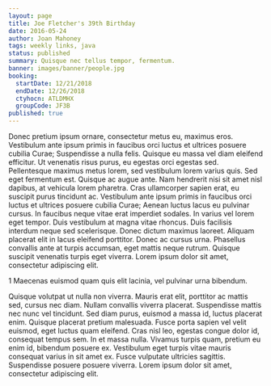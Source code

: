 ```yaml
---
layout: page
title: Joe Fletcher's 39th Birthday
date: 2016-05-24
author: Joan Mahoney
tags: weekly links, java
status: published
summary: Quisque nec tellus tempor, fermentum.
banner: images/banner/people.jpg
booking:
  startDate: 12/21/2018
  endDate: 12/26/2018
  ctyhocn: ATLDMHX
  groupCode: JF3B
published: true
---
```

Donec pretium ipsum ornare, consectetur metus eu, maximus eros. Vestibulum ante ipsum primis in faucibus orci luctus et ultrices posuere cubilia Curae; Suspendisse a nulla felis. Quisque eu massa vel diam eleifend efficitur. Ut venenatis risus purus, eu egestas orci egestas sed. Pellentesque maximus metus lorem, sed vestibulum lorem varius quis. Sed eget fermentum est. Quisque ac augue ante. Nam hendrerit nisi sit amet nisl dapibus, at vehicula lorem pharetra. Cras ullamcorper sapien erat, eu suscipit purus tincidunt ac. Vestibulum ante ipsum primis in faucibus orci luctus et ultrices posuere cubilia Curae; Aenean luctus lacus eu pulvinar cursus. In faucibus neque vitae erat imperdiet sodales.
In varius vel lorem eget tempor. Duis vestibulum at magna vitae rhoncus. Duis facilisis interdum neque sed scelerisque. Donec dictum maximus laoreet. Aliquam placerat elit in lacus eleifend porttitor. Donec ac cursus urna. Phasellus convallis ante at turpis accumsan, eget mattis neque rutrum. Quisque suscipit venenatis turpis eget viverra. Lorem ipsum dolor sit amet, consectetur adipiscing elit.

1 Maecenas euismod quam quis elit lacinia, vel pulvinar urna bibendum.

Quisque volutpat ut nulla non viverra. Mauris erat elit, porttitor ac mattis sed, cursus nec diam. Nullam convallis viverra placerat. Suspendisse mattis nec nunc vel tincidunt. Sed diam purus, euismod a massa id, luctus placerat enim. Quisque placerat pretium malesuada. Fusce porta sapien vel velit euismod, eget luctus quam eleifend. Cras nisl leo, egestas congue dolor id, consequat tempus sem. In et massa nulla. Vivamus turpis quam, pretium eu enim id, bibendum posuere ex. Vestibulum eget turpis vitae mauris consequat varius in sit amet ex. Fusce vulputate ultricies sagittis. Suspendisse posuere posuere viverra. Lorem ipsum dolor sit amet, consectetur adipiscing elit.
